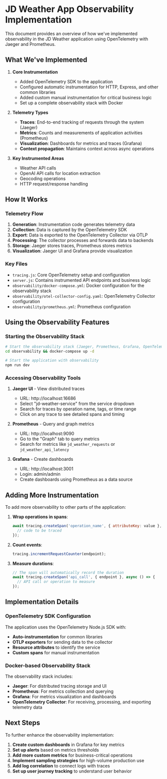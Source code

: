 # JD Weather App Observability Implementation

This document provides an overview of how we've implemented observability in the JD Weather application using OpenTelemetry with Jaeger and Prometheus.

## What We've Implemented

1. **Core Instrumentation**
   - Added OpenTelemetry SDK to the application
   - Configured automatic instrumentation for HTTP, Express, and other common libraries
   - Added custom manual instrumentation for critical business logic
   - Set up a complete observability stack with Docker
   
2. **Telemetry Types**
   - **Traces**: End-to-end tracking of requests through the system (Jaeger)
   - **Metrics**: Counts and measurements of application activities (Prometheus)
   - **Visualization**: Dashboards for metrics and traces (Grafana)
   - **Context propagation**: Maintains context across async operations

3. **Key Instrumented Areas**
   - Weather API calls
   - OpenAI API calls for location extraction
   - Geocoding operations
   - HTTP request/response handling

## How It Works

### Telemetry Flow

1. **Generation**: Instrumentation code generates telemetry data
2. **Collection**: Data is captured by the OpenTelemetry SDK
3. **Export**: Data is exported to the OpenTelemetry Collector via OTLP
4. **Processing**: The collector processes and forwards data to backends
5. **Storage**: Jaeger stores traces, Prometheus stores metrics
6. **Visualization**: Jaeger UI and Grafana provide visualization

### Key Files

- `tracing.js`: Core OpenTelemetry setup and configuration
- `server.js`: Contains instrumented API endpoints and business logic
- `observability/docker-compose.yml`: Docker configuration for the observability stack
- `observability/otel-collector-config.yaml`: OpenTelemetry Collector configuration
- `observability/prometheus.yml`: Prometheus configuration

## Using the Observability Features

### Starting the Observability Stack

```bash
# Start the observability stack (Jaeger, Prometheus, Grafana, OpenTelemetry Collector)
cd observability && docker-compose up -d

# Start the application with observability
npm run dev
```

### Accessing Observability Tools

1. **Jaeger UI** - View distributed traces
   - URL: http://localhost:16686
   - Select "jd-weather-service" from the service dropdown
   - Search for traces by operation name, tags, or time range
   - Click on any trace to see detailed spans and timing

2. **Prometheus** - Query and graph metrics
   - URL: http://localhost:9090
   - Go to the "Graph" tab to query metrics
   - Search for metrics like `jd_weather_requests` or `jd_weather_api_latency`

3. **Grafana** - Create dashboards
   - URL: http://localhost:3001
   - Login: admin/admin
   - Create dashboards using Prometheus as a data source

## Adding More Instrumentation

To add more observability to other parts of the application:

1. **Wrap operations in spans**:
   ```javascript
   await tracing.createSpan('operation_name', { attributeKey: value }, async () => {
     // code to be traced
   });
   ```

2. **Count events**:
   ```javascript
   tracing.incrementRequestCounter(endpoint);
   ```

3. **Measure durations**:
   ```javascript
   // The span will automatically record the duration
   await tracing.createSpan('api_call', { endpoint }, async () => {
     // API call or operation to measure
   });
   ```

## Implementation Details

### OpenTelemetry SDK Configuration

The application uses the OpenTelemetry Node.js SDK with:

- **Auto-instrumentation** for common libraries
- **OTLP exporters** for sending data to the collector
- **Resource attributes** to identify the service
- **Custom spans** for manual instrumentation

### Docker-based Observability Stack

The observability stack includes:

- **Jaeger**: For distributed tracing storage and UI
- **Prometheus**: For metrics collection and querying
- **Grafana**: For metrics visualization and dashboards
- **OpenTelemetry Collector**: For receiving, processing, and exporting telemetry data

## Next Steps

To further enhance the observability implementation:

1. **Create custom dashboards** in Grafana for key metrics
2. **Set up alerts** based on metrics thresholds
3. **Add more custom metrics** for business-critical operations
4. **Implement sampling strategies** for high-volume production use
5. **Add log correlation** to connect logs with traces
6. **Set up user journey tracking** to understand user behavior
